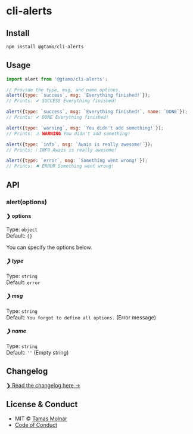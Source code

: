 # cli-alerts

## Install

```sh
npm install @gtamo/cli-alerts
```

## Usage

```js
import alert from '@gtamo/cli-alerts';

// Provide the type, msg, and name options.
alert({type: `success`, msg: `Everything finished!`});
// Prints: ✔ SUCCESS Everything finished!

alert({type: `success`, msg: `Everything finished!`, name: `DONE`});
// Prints: ✔ DONE Everything finished!

alert({type: `warning`, msg: `You didn't add something!`});
// Prints: ⚠ WARNING You didn't add something!

alert({type: `info`, msg: `Awais is really awesome!`});
// Prints: ℹ INFO Awais is really awesome!

alert({type: `error`, msg: `Something went wrong!`});
// Prints: ✖ ERROR Something went wrong!
```

## API

### alert(options)

#### ❯ options

Type: `object`<br>
Default: `{}`

You can specify the options below.

##### ❯ type

Type: `string`<br>
Default: `error`

##### ❯ msg

Type: `string`<br>
Default: `You forgot to define all options.` (Error message)

##### ❯ name

Type: `string`<br>
Default: `''` (Empty string)

## Changelog

[❯ Read the changelog here →](changelog.md)

## License & Conduct

- MIT © [Tamas Molnar](LICENSE)
- [Code of Conduct](code-of-conduct.md)
